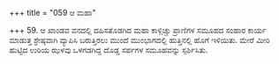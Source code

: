 +++
title = "059 ಆ ಮಹಾ"

+++
59. ಆ ಖಾಂಡವ ವನದಲ್ಲಿ ದಹಿಸತೊಡಗಿದ ಮಹಾ ಕಾಳ್ಗಿಚ್ಚು  ಪ್ರಾಣಿಗಳ ಸಮೂಹದ ಸಂಹಾರ ಕಾರ್ಯ ಮಾಡುತ್ತ ಶ್ರೇಷ್ಠವಾಗಿ ವ್ಯಾಪಿಸಿ ಬರುತ್ತಿರಲು ಮುಂದೆ ಮುಂಭಾಗದಲ್ಲಿ ಹುತ್ತಿನಲ್ಲಿ ಹೊಗೆ ಇಳಿಯಿತು. ಮೇರೆ ಮೀರಿ ಹುಟ್ಟಿದ ಉರಿಯ ಝಳವು ಒಳಗಡಗಿದ್ದ ದೊಡ್ಡ ಸರ್ಪಗಳ ಸಮೂಹವನ್ನು ಸ್ಪರ್ಶಿಸಿತು.